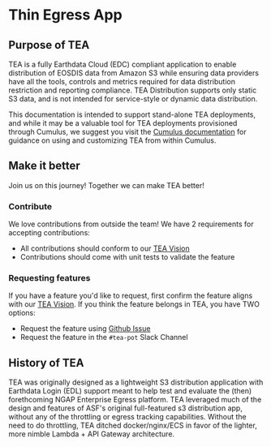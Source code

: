 # Thin Egress App
## Purpose of TEA

TEA is a fully Earthdata Cloud (EDC) compliant application to enable
distribution of EOSDIS data from Amazon S3 while ensuring data
providers have all the tools, controls and metrics required for data
distribution restriction and reporting compliance. TEA Distribution supports
only static S3 data, and is not intended for service-style or dynamic data
distribution.

This documentation is intended to support stand-alone TEA deployments, and
while it may be a valuable tool for TEA deployments provisioned through
Cumulus, we suggest you visit the
[Cumulus documentation](https://nasa.github.io/cumulus/docs/deployment/thin_egress_app)
for guidance on using and customizing TEA from within Cumulus.

## Make it better

Join us on this journey! Together we can make TEA better!

### Contribute

We love contributions from outside the team! We have 2 requirements for
accepting contributions:

* All contributions should conform to our [TEA Vision](vision.md)
* Contributions should come with unit tests to validate the feature

### Requesting features

If you have a feature you'd like to request, first confirm the feature
aligns with our [TEA Vision](vision.md). If you think the feature
belongs in TEA, you have TWO options:

* Request the feature using [Github Issue](https://github.com/asfadmin/thin-egress-app/issues)
* Request the feature in the `#tea-pot` Slack Channel

## History of TEA

TEA was originally designed as a lightweight S3 distribution application with Earthdata Login
(EDL) support meant to help test and evaluate the (then) forethcoming NGAP Enterprise Egress
platform. TEA leveraged much of the design and features of ASF's original full-featured s3
distribution app, without any of the throttling or egress tracking capabilities. Without the
need to do throttling, TEA ditched docker/nginx/ECS in favor of the lighter, more nimble
Lambda + API Gateway architecture.
